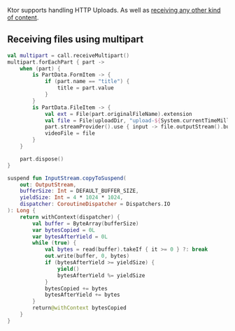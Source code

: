 [//]: # (title: Multipart Support)

<include src="lib.xml" include-id="outdated_warning"/>

Ktor supports handling HTTP Uploads. As well as [receiving any other kind of content](requests.md).

## Receiving files using multipart

```kotlin
val multipart = call.receiveMultipart()
multipart.forEachPart { part ->
    when (part) {
        is PartData.FormItem -> {
            if (part.name == "title") {
                title = part.value
            }
        }
        is PartData.FileItem -> {
            val ext = File(part.originalFileName).extension
            val file = File(uploadDir, "upload-${System.currentTimeMillis()}-${session.userId.hashCode()}-${title.hashCode()}.$ext")
            part.streamProvider().use { input -> file.outputStream().buffered().use { output -> input.copyToSuspend(output) } }
            videoFile = file
        }
    }

    part.dispose()
}

suspend fun InputStream.copyToSuspend(
    out: OutputStream,
    bufferSize: Int = DEFAULT_BUFFER_SIZE,
    yieldSize: Int = 4 * 1024 * 1024,
    dispatcher: CoroutineDispatcher = Dispatchers.IO
): Long {
    return withContext(dispatcher) {
        val buffer = ByteArray(bufferSize)
        var bytesCopied = 0L
        var bytesAfterYield = 0L
        while (true) {
            val bytes = read(buffer).takeIf { it >= 0 } ?: break
            out.write(buffer, 0, bytes)
            if (bytesAfterYield >= yieldSize) {
                yield()
                bytesAfterYield %= yieldSize
            }
            bytesCopied += bytes
            bytesAfterYield += bytes
        }
        return@withContext bytesCopied
    }
}
```

